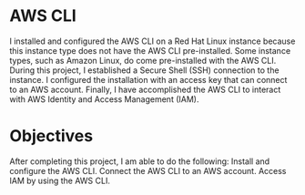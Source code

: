 # AWS CLI
I installed and configured the AWS CLI on a Red Hat Linux instance because this instance type does not have the AWS CLI pre-installed. Some instance types, such as Amazon Linux, do come pre-installed with the AWS CLI. 
During this project, I established a Secure Shell (SSH) connection to the instance. I configured the installation with an access key that can connect to an AWS account. Finally, I have accomplished the AWS CLI to interact with AWS Identity and Access Management (IAM).

# Objectives
After completing this project, I am able to do the following:
Install and configure the AWS CLI.
Connect the AWS CLI to an AWS account.
Access IAM by using the AWS CLI.
